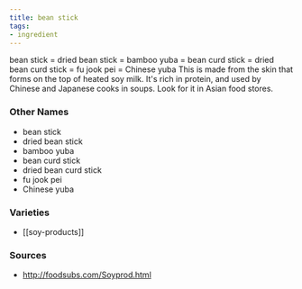 ```yaml
---
title: bean stick
tags:
- ingredient
---
```

bean stick = dried bean stick = bamboo yuba = bean curd stick = dried bean curd stick = fu jook pei = Chinese yuba This is made from the skin that forms on the top of heated soy milk. It's rich in protein, and used by Chinese and Japanese cooks in soups. Look for it in Asian food stores.

### Other Names

* bean stick
* dried bean stick
* bamboo yuba
* bean curd stick
* dried bean curd stick
* fu jook pei
* Chinese yuba

### Varieties

* [[soy-products]]

### Sources
* http://foodsubs.com/Soyprod.html
